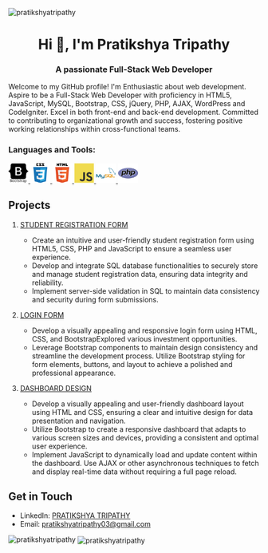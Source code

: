 
  <p align="left"> <img src="https://komarev.com/ghpvc/?username=pratikshyatripathy&label=Profile%20views&color=0e75b6&style=flat" alt="pratikshyatripathy" /> </p>
 
   <h1 align="center">Hi 👋, I'm Pratikshya Tripathy</h1>
   
<h3 align="center">A passionate Full-Stack Web Developer</h3>

Welcome to my GitHub profile! I'm Enthusiastic about web development. Aspire to be a Full-Stack Web Developer with proficiency in HTML5, JavaScript, MySQL, Bootstrap, CSS, jQuery, PHP, AJAX, WordPress and CodeIgniter. Excel in both front-end and back-end development. Committed to contributing to organizational growth and success, fostering positive working relationships within cross-functional teams.


<p align="left">
</p>

<h3 align="left">Languages and Tools:</h3>
<p align="left"> <a href="https://getbootstrap.com" target="_blank" rel="noreferrer"> <img src="https://raw.githubusercontent.com/devicons/devicon/master/icons/bootstrap/bootstrap-plain-wordmark.svg" alt="bootstrap" width="40" height="40"/> </a> <a href="https://www.w3schools.com/css/" target="_blank" rel="noreferrer"> <img src="https://raw.githubusercontent.com/devicons/devicon/master/icons/css3/css3-original-wordmark.svg" alt="css3" width="40" height="40"/> </a> <a href="https://www.w3.org/html/" target="_blank" rel="noreferrer"> <img src="https://raw.githubusercontent.com/devicons/devicon/master/icons/html5/html5-original-wordmark.svg" alt="html5" width="40" height="40"/> </a> <a href="https://developer.mozilla.org/en-US/docs/Web/JavaScript" target="_blank" rel="noreferrer"> <img src="https://raw.githubusercontent.com/devicons/devicon/master/icons/javascript/javascript-original.svg" alt="javascript" width="40" height="40"/> </a> <a href="https://www.mysql.com/" target="_blank" rel="noreferrer"> <img src="https://raw.githubusercontent.com/devicons/devicon/master/icons/mysql/mysql-original-wordmark.svg" alt="mysql" width="40" height="40"/> </a> <a href="https://www.php.net" target="_blank" rel="noreferrer"> <img src="https://raw.githubusercontent.com/devicons/devicon/master/icons/php/php-original.svg" alt="php" width="40" height="40"/> </a> </p>


## Projects

1. [STUDENT REGISTRATION FORM](https://github.com/Sidharthaagasti31/JOB_Analysis)
   - Create an intuitive and user-friendly student registration form using HTML5, CSS, PHP and JavaScript to ensure a seamless user experience.
   - Develop and integrate SQL database functionalities to securely store and manage student registration data, ensuring data integrity and reliability.
   - Implement server-side validation in SQL to maintain data consistency and security during form submissions.

2. [LOGIN FORM](https://github.com/Sidharthaagasti31/Bengaluru-House-Price-Prediction)
   - Develop a visually appealing and responsive login form using HTML, CSS, and BootstrapExplored various investment opportunities.
   - Leverage Bootstrap components to maintain design consistency and streamline the development process. Utilize Bootstrap styling for form elements, buttons, and layout to achieve a polished and professional appearance.

3. [DASHBOARD DESIGN](https://github.com/Sidharthaagasti31/Spam_Detector)
   - Develop a visually appealing and user-friendly dashboard layout using HTML and CSS, ensuring a clear and intuitive design for data presentation and navigation.
   - Utilize Bootstrap to create a responsive dashboard that adapts to various screen sizes and devices, providing a consistent and optimal user experience.
   - Implement JavaScript to dynamically load and update content within the dashboard. Use AJAX or other asynchronous techniques to fetch and display real-time data without requiring a full page reload.



## Get in Touch
- LinkedIn: [PRATIKSHYA TRIPATHY](https://www.linkedin.com/in/sidhartha-agasti-992103253/)
- Email: pratikshyatripathy03@gmail.com

  
<p><img align="left" src="https://github-readme-stats.vercel.app/api/top-langs?username=pratikshyatripathy&show_icons=true&locale=en&layout=compact" alt="pratikshyatripathy" /></p>

<p>&nbsp;<img align="center" src="https://github-readme-stats.vercel.app/api?username=pratikshyatripathy&show_icons=true&locale=en" alt="pratikshyatripathy" /></p>

   
   
   
   

   
   
   
   
   
   
   
   
   
   
   
   
   
   
   
   
   
   
  

   
   

